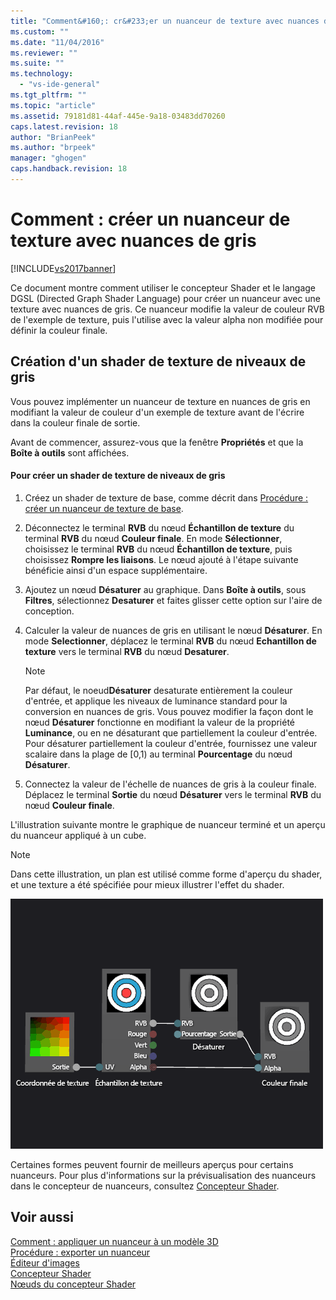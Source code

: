 ```yaml
---
title: "Comment&#160;: cr&#233;er un nuanceur de texture avec nuances de gris | Microsoft Docs"
ms.custom: ""
ms.date: "11/04/2016"
ms.reviewer: ""
ms.suite: ""
ms.technology: 
  - "vs-ide-general"
ms.tgt_pltfrm: ""
ms.topic: "article"
ms.assetid: 79181d81-44af-445e-9a18-03483dd70260
caps.latest.revision: 18
author: "BrianPeek"
ms.author: "brpeek"
manager: "ghogen"
caps.handback.revision: 18
---
```

# Comment&#160;: cr&#233;er un nuanceur de texture avec nuances de gris
[!INCLUDE[vs2017banner](../code-quality/includes/vs2017banner.md)]

Ce document montre comment utiliser le concepteur Shader et le langage DGSL \(Directed Graph Shader Language\) pour créer un nuanceur avec une texture avec nuances de gris.  Ce nuanceur modifie la valeur de couleur RVB de l'exemple de texture, puis l'utilise avec la valeur alpha non modifiée pour définir la couleur finale.  
  
## Création d'un shader de texture de niveaux de gris  
 Vous pouvez implémenter un nuanceur de texture en nuances de gris en modifiant la valeur de couleur d'un exemple de texture avant de l'écrire dans la couleur finale de sortie.  
  
 Avant de commencer, assurez\-vous que la fenêtre **Propriétés** et que la **Boîte à outils** sont affichées.  
  
#### Pour créer un shader de texture de niveaux de gris  
  
1.  Créez un shader de texture de base, comme décrit dans [Procédure : créer un nuanceur de texture de base](../designers/how-to-create-a-basic-texture-shader.md).  
  
2.  Déconnectez le terminal **RVB** du nœud **Échantillon de texture** du terminal **RVB** du nœud **Couleur finale**.  En mode **Sélectionner**, choisissez le terminal **RVB** du nœud **Échantillon de texture**, puis choisissez **Rompre les liaisons**.  Le nœud ajouté à l'étape suivante bénéficie ainsi d'un espace supplémentaire.  
  
3.  Ajoutez un nœud **Désaturer** au graphique.  Dans **Boîte à outils**, sous **Filtres**, sélectionnez **Desaturer** et faites glisser cette option sur l'aire de conception.  
  
4.  Calculer la valeur de nuances de gris en utilisant le nœud **Désaturer**.  En mode **Selectionner**, déplacez le terminal **RVB** du nœud **Echantillon de texture** vers le terminal **RVB** du nœud **Desaturer**.  
  
    > [!NOTE]
    >  Par défaut, le noeud**Désaturer** desaturate entièrement la couleur d'entrée, et applique les niveaux de luminance standard pour la conversion en nuances de gris.  Vous pouvez modifier la façon dont le nœud **Désaturer** fonctionne en modifiant la valeur de la propriété **Luminance**, ou en ne désaturant que partiellement la couleur d'entrée.  Pour désaturer partiellement la couleur d'entrée, fournissez une valeur scalaire dans la plage de \[0,1\) au terminal **Pourcentage** du nœud **Désaturer**.  
  
5.  Connectez la valeur de l'échelle de nuances de gris à la couleur finale.  Déplacez le terminal **Sortie** du nœud **Désaturer** vers le terminal **RVB** du nœud **Couleur finale**.  
  
 L'illustration suivante montre le graphique de nuanceur terminé et un aperçu du nuanceur appliqué à un cube.  
  
> [!NOTE]
>  Dans cette illustration, un plan est utilisé comme forme d'aperçu du shader, et une texture a été spécifiée pour mieux illustrer l'effet du shader.  
  
 ![Graphique du nuanceur et un aperçu de ses effets](../designers/media/digit-grayscale-effect.png "Digit\-Grayscale\-Effect")  
  
 Certaines formes peuvent fournir de meilleurs aperçus pour certains nuanceurs.  Pour plus d'informations sur la prévisualisation des nuanceurs dans le concepteur de nuanceurs, consultez [Concepteur Shader](../designers/shader-designer.md).  
  
## Voir aussi  
 [Comment : appliquer un nuanceur à un modèle 3D](../designers/how-to-apply-a-shader-to-a-3-d-model.md)   
 [Procédure : exporter un nuanceur](../designers/how-to-export-a-shader.md)   
 [Éditeur d'images](../designers/image-editor.md)   
 [Concepteur Shader](../designers/shader-designer.md)   
 [Nœuds du concepteur Shader](../designers/shader-designer-nodes.md)
